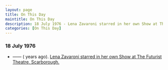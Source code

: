 ```yaml
---
layout: page
title: On This Day
maintitle: On This Day
description: 18 July 1976 - Lena Zavaroni starred in her own Show at The Futurist Theatre, Scarborough.
categories: [On This Day]
---
```


### 18 July 1976
* —— (<span id="age"></span> years ago). [Lena Zavaroni starred in her own Show at The Futurist Theatre, Scarborough.](/theatre/the%20lena%20zavaroni%20show/1976/07/18/the-lena-zavaroni-show.html)

<!-- Script for calculating number of years ago -->
<script>
var dob = '19760718';
var year = Number(dob.substr(0, 4));
var month = Number(dob.substr(4, 2)) - 1;
var day = Number(dob.substr(6, 2));
var today = new Date();
var age = today.getFullYear() - year;
if (today.getMonth() < month || (today.getMonth() == month && today.getDate() < day)) {
age--;
}
document.getElementById("age").innerHTML=age;
</script>

